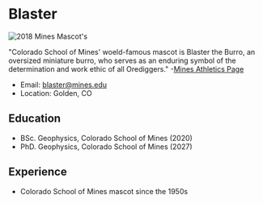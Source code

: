 # **Blaster**
![2018 Mines Mascot's](https://minesathletics.com/images/2021/8/27/New_Blaster.jpg?width=1600&height=900&mode=max)

"Colorado School of Mines' woeld-famous mascot is Blaster the Burro, an oversized miniature burro, who serves as an enduring symbol of the determination and work ethic of all Orediggers." -[Mines Athletics Page](https://minesathletics.com/sports/2018/6/20/blaster.aspx)

- Email: blaster@mines.edu
- Location: Golden, CO

## Education
- BSc. Geophysics, Colorado School of Mines (2020)
- PhD. Geophysics, Colorado School of Mines (2027)

## Experience
- Colorado School of Mines mascot since the 1950s
